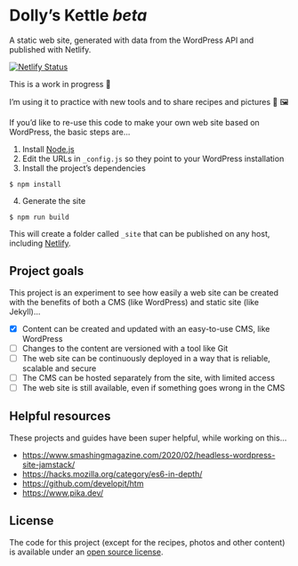 
# Dolly’s Kettle _beta_

A static web site, generated with data from the WordPress API and published with Netlify.

[![Netlify Status](https://api.netlify.com/api/v1/badges/1e26749f-d049-4396-9099-bfa8905c9f67/deploy-status)](https://app.netlify.com/sites/staging-dollyskettle-com/deploys)

This is a work in progress 🚧 

I’m using it to practice with new tools and to share recipes and pictures 🍎 🖼

If you’d like to re-use this code to make your own web site based on WordPress, the basic steps are…

1. Install [Node.js](https://nodejs.org)
2. Edit the URLs in `_config.js` so they point to your WordPress installation
3. Install the project’s dependencies

```
$ npm install
```

4. Generate the site

```
$ npm run build
```

This will create a folder called `_site` that can be published on any host, including [Netlify](https://www.netlify.com/).

## Project goals

This project is an experiment to see how easily a web site can be created with the benefits of both a CMS (like WordPress) and static site (like Jekyll)…

- [x] Content can be created and updated with an easy-to-use CMS, like WordPress
- [ ] Changes to the content are versioned with a tool like Git
- [ ] The web site can be continuously deployed in a way that is reliable, scalable and secure
- [ ] The CMS can be hosted separately from the site, with limited access
- [ ] The web site is still available, even if something goes wrong in the CMS

## Helpful resources

These projects and guides have been super helpful, while working on this…

* https://www.smashingmagazine.com/2020/02/headless-wordpress-site-jamstack/
* https://hacks.mozilla.org/category/es6-in-depth/
* https://github.com/developit/htm
* https://www.pika.dev/

## License

The code for this project (except for the recipes, photos and other content) is available under an [open source license](https://github.com/jimthoburn/dollyskettle.com/blob/master/LICENSE).
